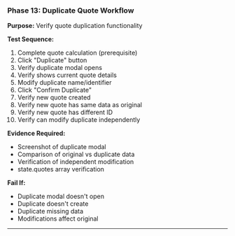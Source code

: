 ### Phase 13: Duplicate Quote Workflow
**Purpose:** Verify quote duplication functionality

**Test Sequence:**
1. Complete quote calculation (prerequisite)
2. Click "Duplicate" button
3. Verify duplicate modal opens
4. Verify shows current quote details
5. Modify duplicate name/identifier
6. Click "Confirm Duplicate"
7. Verify new quote created
8. Verify new quote has same data as original
9. Verify new quote has different ID
10. Verify can modify duplicate independently

**Evidence Required:**
- Screenshot of duplicate modal
- Comparison of original vs duplicate data
- Verification of independent modification
- state.quotes array verification

**Fail If:**
- Duplicate modal doesn't open
- Duplicate doesn't create
- Duplicate missing data
- Modifications affect original

---
